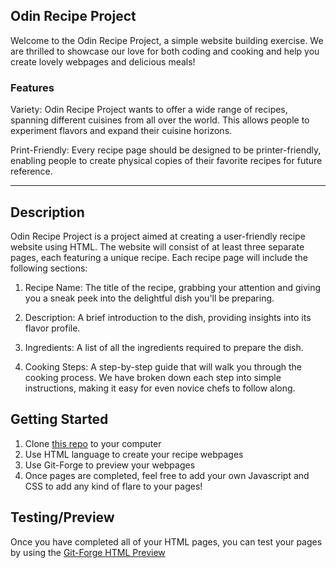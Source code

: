 ## Odin Recipe Project

Welcome to the Odin Recipe Project, a simple website building exercise. We are thrilled to showcase our love for both coding and cooking and help you create lovely webpages and delicious meals!

### Features

Variety: Odin Recipe Project wants to offer a wide range of recipes, spanning different cuisines from all over the world. This allows people to experiment flavors and expand their cuisine horizons.

Print-Friendly: Every recipe page should be designed to be printer-friendly, enabling people to create physical copies of their favorite recipes for future reference.

---

## Description 

Odin Recipe Project is a project aimed at creating a user-friendly recipe website using HTML. The website will consist of at least three separate pages, each featuring a unique recipe. Each recipe page will include the following sections:


1. Recipe Name: The title of the recipe, grabbing your attention and giving you a sneak peek into the delightful dish you'll be preparing.

2. Description: A brief introduction to the dish, providing insights into its flavor profile.

3. Ingredients: A list of all the ingredients required to prepare the dish.

4. Cooking Steps: A step-by-step guide that will walk you through the cooking process. We have broken down each step into simple instructions, making it easy for even novice chefs to follow along.

## Getting Started

1. Clone [this repo](https://github.com/MylesPerHour201/odin-recipes.git) to your computer
2. Use HTML language to create your recipe webpages
3. Use Git-Forge to preview your webpages
4. Once pages are completed, feel free to add your own Javascript and CSS to add any kind of flare to your pages!

## Testing/Preview

Once you have completed all of your HTML pages, you can test your pages by using the [Git-Forge HTML Preview](https://html-preview.github.io/)
